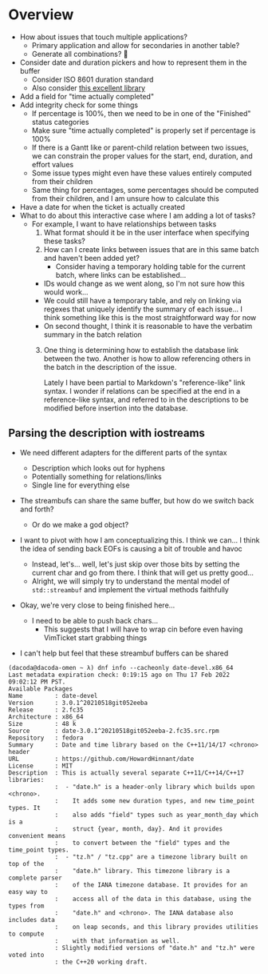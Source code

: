 # Overview

- How about issues that touch multiple applications?
  - Primary application and allow for secondaries in another table?
  - Generate all combinations? 🤣
- Consider date and duration pickers and how to represent them in the buffer
  - Consider ISO 8601 duration standard
  - Also consider [this excellent library][howard-date]
- Add a field for "time actually completed" 
- Add integrity check for some things
  - If percentage is 100%, then we need to be in one of the "Finished" status
    categories
  - Make sure "time actually completed" is properly set if percentage is 100%
  - If there is a Gantt like or parent-child relation between two issues, we
    can constrain the proper values for the start, end, duration, and effort
    values
  - Some issue types might even have these values entirely computed from their
    children
  - Same thing for percentages, some percentages should be computed from their
    children, and I am unsure how to calculate this
- Have a date for when the ticket is actually created
- What to do about this interactive case where I am adding a lot of tasks?
  - For example, I want to have relationships between tasks
    1. What format should it be in the user interface when specifying these
       tasks?
    2. How can I create links between issues that are in this same batch and
       haven't been added yet?
       - Consider having a temporary holding table for the current batch, where
	 links can be established...
	 - IDs would change as we went along, so I'm not sure how this would
	   work...
	 - We could still have a temporary table, and rely on linking via
	   regexes that uniquely identify the summary of each issue... I think
	   something like this is the most straightforward way for now
	 - On second thought, I think it is reasonable to have the verbatim
	   summary in the batch relation
    3. One thing is determining how to establish the database link between the
       two. Another is how to allow referencing others in the batch in the
       description of the issue.

       Lately I have been partial to Markdown's "reference-like" link syntax. I
       wonder if relations can be specified at the end in a reference-like
       syntax, and referred to in the descriptions to be modified before
       insertion into the database.

## Parsing the description with iostreams

- We need different adapters for the different parts of the syntax
  - Description which looks out for hyphens
  - Potentially something for relations/links
  - Single line for everything else
- The streambufs can share the same buffer, but how do we switch back and
  forth?
  - Or do we make a god object?
- I want to pivot with how I am conceptualizing this. I think we can... I think
  the idea of sending back EOFs is causing a bit of trouble and havoc
  - Instead, let's... well, let's just skip over those bits by setting the
    current char and go from there. I think that will get us pretty good...
  - Alright, we will simply try to understand the mental model of
    `std::streambuf` and implement the virtual methods faithfully

- Okay, we're very close to being finished here...
  - I need to be able to push back chars...
    - This suggests that I will have to wrap cin before even having VimTicket
      start grabbing things

- I can't help but feel that these streambuf buffers can be shared


[howard-date]: https://github.com/HowardHinnant/date
[howard-date-durations]: https://howardhinnant.github.io/date/date.html#duration_io

[^howard-date]: Note the output of the command here

```
(dacoda@dacoda-omen ~ λ) dnf info --cacheonly date-devel.x86_64
Last metadata expiration check: 0:19:15 ago on Thu 17 Feb 2022 09:02:12 PM PST.
Available Packages
Name         : date-devel
Version      : 3.0.1^20210518git052eeba
Release      : 2.fc35
Architecture : x86_64
Size         : 48 k
Source       : date-3.0.1^20210518git052eeba-2.fc35.src.rpm
Repository   : fedora
Summary      : Date and time library based on the C++11/14/17 <chrono> header
URL          : https://github.com/HowardHinnant/date
License      : MIT
Description  : This is actually several separate C++11/C++14/C++17 libraries:
             :  - "date.h" is a header-only library which builds upon <chrono>.
             :    It adds some new duration types, and new time_point types. It
             :    also adds "field" types such as year_month_day which is a
             :    struct {year, month, day}. And it provides convenient means
             :    to convert between the "field" types and the time_point types.
             :  - "tz.h" / "tz.cpp" are a timezone library built on top of the
             :    "date.h" library. This timezone library is a complete parser
             :    of the IANA timezone database. It provides for an easy way to
             :    access all of the data in this database, using the types from
             :    "date.h" and <chrono>. The IANA database also includes data
             :    on leap seconds, and this library provides utilities to compute
             :    with that information as well.
             : Slightly modified versions of "date.h" and "tz.h" were voted into
             : the C++20 working draft.
```
